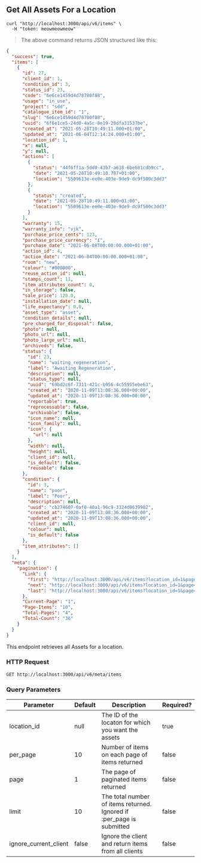 ## Get All Assets For a Location

```shell
curl "http://localhost:3000/api/v6/items" \
  -H "token: meowmeowmeow"
```

> The above command returns JSON structured like this:

```json
{
  "success": true,
  "items": [
    {
      "id": 27,
      "client_id": 1,
      "condition_id": 3,
      "status_id": 23,
      "code": "6e6ce1459d4d78780f88",
      "usage": "in_use",
      "project": "sdd",
      "catalogue_item_id": "1",
      "slug": "6e6ce1459d4d78780f88",
      "uuid": "6f6e1ce5-24d0-4a5c-8e19-28dfa31537be",
      "created_at": "2021-05-28T10:49:11.000+01:00",
      "updated_at": "2021-06-04T12:14:24.000+01:00",
      "location_id": 1,
      "x": null,
      "y": null,
      "actions": [
        {
          "status": "44f6ff1a-5dd0-43b7-a618-6be681cdb9cc",
          "date": "2021-05-28T10:49:10.787+01:00",
          "location": "5509613e-ee0e-403e-9de9-dc9f500c3dd3"
        },
        {
          "status": "created",
          "date": "2021-05-28T10:49:11.000+01:00",
          "location": "5509613e-ee0e-403e-9de9-dc9f500c3dd3"
        }
      ],
      "warranty": 15,
      "warranty_info": "vjk",
      "purchase_price_cents": 123,
      "purchase_price_currency": "£",
      "purchase_date": "2021-06-08T00:00:00.000+01:00",
      "action_id": 4,
      "action_date": "2021-06-04T00:00:00.000+01:00",
      "room": "new",
      "colour": "#000000",
      "reuse_action_id": null,
      "stamps_count": 11,
      "item_attributes_count": 0,
      "in_storage": false,
      "sale_price": 120.0,
      "installation_date": null,
      "life_expectancy": 0.0,
      "asset_type": "asset",
      "condition_details": null,
      "pre_charged_for_disposal": false,
      "photo": null,
      "photo_url": null,
      "photo_large_url": null,
      "archiveds": false,
      "status": {
        "id": 23,
        "name": "waiting_regeneration",
        "label": "Awaiting Regeneration",
        "description": null,
        "status_type": null,
        "uuid": "69bd2c6f-7311-421c-b956-4c55955ebe63",
        "created_at": "2020-11-09T13:08:36.000+00:00",
        "updated_at": "2020-11-09T13:08:36.000+00:00",
        "reportable": true,
        "reprocessable": false,
        "archivable": false,
        "icon_name": null,
        "icon_family": null,
        "icon": {
          "url": null
        },
        "width": null,
        "height": null,
        "client_id": null,
        "is_default": false,
        "reusable": false
      },
      "condition": {
        "id": 3,
        "name": "poor",
        "label": "Poor",
        "description": null,
        "uuid": "cb274607-0af0-40a1-96c9-3324d0639982",
        "created_at": "2020-11-09T13:08:36.000+00:00",
        "updated_at": "2020-11-09T13:08:36.000+00:00",
        "client_id": null,
        "colour": null,
        "is_default": false
      },
      "item_attributes": []
    }
  ],
  "meta": {
    "pagination": {
      "Link": {
        "first": "http://localhost:3000/api/v6/items?location_id=1&page=1",
        "next": "http://localhost:3000/api/v6/items?location_id=1&page=2",
        "last": "http://localhost:3000/api/v6/items?location_id=1&page=4"
      },
      "Current-Page": "1",
      "Page-Items": "10",
      "Total-Pages": "4",
      "Total-Count": "36"
    }
  }
}
```

This endpoint retrieves all Assets for a location.

### HTTP Request

`GET http://localhost:3000/api/v6/meta/items`

### Query Parameters

Parameter | Default | Description | Required?
--------- | ------- | ----------- | --------
location_id | null | The ID of the locaton for which you want the assets | true
per_page | 10 | Number of items on each page of items returned | false
page | 1 | The page of paginated items returned | false
limit | 10 | The total number of items returned. Ignored if :per_page is submitted | false
ignore_current_client | false | Ignore the client and return items from all clients | false

